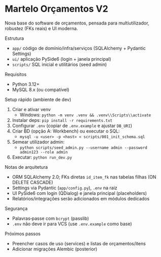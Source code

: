 Martelo Orçamentos V2
=====================

Nova base do software de orçamentos, pensada para multiutilizador, robustez (FKs reais) e UI moderna.

Estrutura
- `app/` código de domínio/infra/serviços (SQLAlchemy + Pydantic Settings)
- `ui/` aplicação PySide6 (login + janela principal)
- `scripts/` SQL inicial e utilitários (seed admin)

Requisitos
- Python 3.12+
- MySQL 8.x (ou compatível)

Setup rápido (ambiente de dev)
1) Criar e ativar venv
   - Windows: `python -m venv .venv && .venv\\Scripts\\activate`
2) Instalar deps: `pip install -r requirements.txt`
3) Configurar `.env` (copiar de `.env.example` e ajustar `DB_URI`)
4) Criar BD (opção A: Workbench) ou executar o SQL:
   - `mysql -u <user> -p <host> < scripts/001_init_schema.sql`
5) Semear utilizador admin:
   - `python scripts/seed_admin.py --username admin --password admin123 --role admin`
6) Executar: `python run_dev.py`

Notas de arquitetura
- ORM SQLAlchemy 2.0; FKs diretas `id_item_fk` nas tabelas filhas (ON DELETE CASCADE)
- Settings via Pydantic (`app/config.py`), `.env` na raiz
- UI PySide6 com login (QDialog) e janela principal (placeholders)
- Relatórios/integrações serão adicionados em módulos dedicados

Segurança
- Palavras‑passe com `bcrypt` (passlib)
- `.env` não deve ir para VCS (use `.env.example` como base)

Próximos passos
- Preencher casos de uso (services) e listas de orçamentos/itens
- Adicionar migrações Alembic (posterior)

